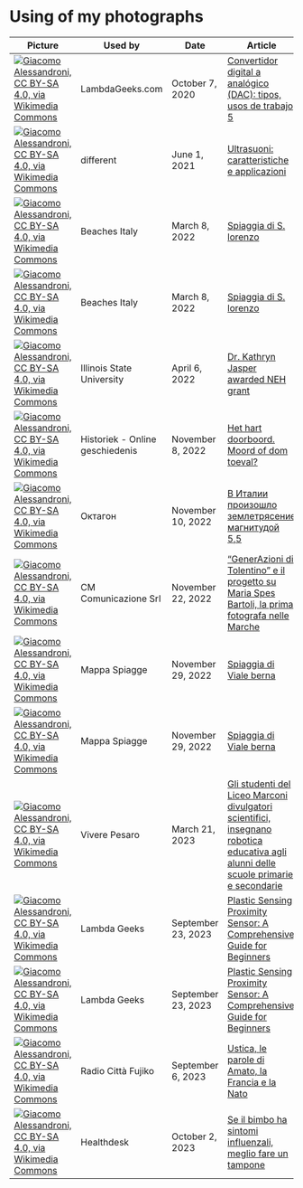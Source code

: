# Using of my photographs

| Picture | Used by | Date | Article |
| ------- | ------- | ---- | ------- |
| [![Giacomo Alessandroni, CC BY-SA 4.0, via Wikimedia Commons](https://upload.wikimedia.org/wikipedia/commons/thumb/8/8c/Convertitore_Digitale-Analogico_a_reti_pesate_a_4_bit.svg/128px-Convertitore_Digitale-Analogico_a_reti_pesate_a_4_bit.svg.png)](https://commons.wikimedia.org/wiki/File:Convertitore_Digitale-Analogico_a_reti_pesate_a_4_bit.svg) | LambdaGeeks.com | October 7, 2020 | [Convertidor digital a analógico (DAC): tipos, usos de trabajo 5](https://es.lambdageeks.com/digital-to-analog-converter-dac/) |
| [![Giacomo Alessandroni, CC BY-SA 4.0, via Wikimedia Commons](https://upload.wikimedia.org/wikipedia/commons/thumb/e/e3/Bat_bug_eco.svg/128px-Bat_bug_eco.svg.png)](https://commons.wikimedia.org/wiki/File:Bat_bug_eco.svg) | different | June 1, 2021 | [Ultrasuoni: caratteristiche e applicazioni](https://www.thedifferentgroup.com/2021/06/01/ultrasuoni/) |
| [![Giacomo Alessandroni, CC BY-SA 4.0, via Wikimedia Commons](https://upload.wikimedia.org/wikipedia/commons/thumb/8/87/Lago_di_Fiastra_-_Veduta_panoramica_01.jpg/128px-Lago_di_Fiastra_-_Veduta_panoramica_01.jpg)](https://commons.wikimedia.org/wiki/File:Lago_di_Fiastra_-_Veduta_panoramica_01.jpg) | Beaches Italy | March 8, 2022 | [Spiaggia di S. lorenzo](https://www.beachesitaly.com/a/marche/macerata/san-lorenzo/1623/) |
| [![Giacomo Alessandroni, CC BY-SA 4.0, via Wikimedia Commons](https://upload.wikimedia.org/wikipedia/commons/thumb/6/69/Lago_di_Fiastra_-_Veduta_panoramica_05.jpg/128px-Lago_di_Fiastra_-_Veduta_panoramica_05.jpg)](https://commons.wikimedia.org/wiki/File:Lago_di_Fiastra_-_Veduta_panoramica_05.jpg) | Beaches Italy | March 8, 2022 | [Spiaggia di S. lorenzo](https://www.beachesitaly.com/a/marche/macerata/san-lorenzo/1623/) |
| [![Giacomo Alessandroni, CC BY-SA 4.0, via Wikimedia Commons](https://upload.wikimedia.org/wikipedia/commons/thumb/1/1d/Fonte_Avellana.jpg/128px-Fonte_Avellana.jpg)](https://commons.wikimedia.org/wiki/File:Fonte_Avellana.jpg) | Illinois State University | April 6, 2022 | [Dr. Kathryn Jasper awarded NEH grant](https://news.illinoisstate.edu/2022/04/dr-kathryn-jasper-awarded-neh-grant/) |
| [![Giacomo Alessandroni, CC BY-SA 4.0, via Wikimedia Commons](https://upload.wikimedia.org/wikipedia/commons/thumb/5/5e/Museo_Ustica_Bologna_07.jpg/128px-Museo_Ustica_Bologna_07.jpg)](https://commons.wikimedia.org/wiki/File:Museo_Ustica_Bologna_07.jpg) | Historiek - Online geschiedenis  | November 8, 2022 | [Het hart doorboord. Moord of dom toeval?](https://historiek.net/het-hart-doorboord-moord-of-dom-toeval/152259/) |
| [![Giacomo Alessandroni, CC BY-SA 4.0, via Wikimedia Commons](https://upload.wikimedia.org/wikipedia/commons/thumb/b/b7/Comune_di_Pesaro_visto_dalla_Panoramica_Adriatica_02.jpg/128px-Comune_di_Pesaro_visto_dalla_Panoramica_Adriatica_02.jpg)](https://commons.wikimedia.org/wiki/File:Comune_di_Pesaro_visto_dalla_Panoramica_Adriatica_02.jpg) | Октагон | November 10, 2022 | [В Италии произошло землетрясение магнитудой 5,5](https://octagon.media/novosti/v_italii_proizoshlo_zemletryasenie_magnitudoj_5_5.html) |
| [![Giacomo Alessandroni, CC BY-SA 4.0, via Wikimedia Commons](https://upload.wikimedia.org/wikipedia/commons/thumb/1/1c/Vikidia_bookmarks.jpg/128px-Vikidia_bookmarks.jpg)](https://commons.wikimedia.org/wiki/File:Vikidia_bookmarks.jpg) | CM Comunicazione Srl | November 22, 2022 | [“GenerAzioni di Tolentino” e il progetto su Maria Spes Bartoli, la prima fotografa nelle Marche](https://junior.cronachemaceratesi.it/2022/11/22/generazioni-di-tolentino-concluso-il-progetto-su-maria-spes-bartoli-la-prima-fotografa-nelle-marche/72511/) |
| [![Giacomo Alessandroni, CC BY-SA 4.0, via Wikimedia Commons](https://upload.wikimedia.org/wikipedia/commons/thumb/9/98/Cantieri_navali_Pesaro.jpg/128px-Cantieri_navali_Pesaro.jpg)](https://commons.wikimedia.org/wiki/File:Cantieri_navali_Pesaro.jpg) | Mappa Spiagge | November 29, 2022 | [Spiaggia di Viale berna](https://www.mappaspiagge.it/a/marche/pesaro-e-urbino/viale-berna/1515/) |
| [![Giacomo Alessandroni, CC BY-SA 4.0, via Wikimedia Commons](https://upload.wikimedia.org/wikipedia/commons/thumb/6/62/Pesaro_-_Baia_Flaminia.jpg/128px-Pesaro_-_Baia_Flaminia.jpg)](https://commons.wikimedia.org/wiki/File:Pesaro_-_Baia_Flaminia.jpg) | Mappa Spiagge | November 29, 2022 | [Spiaggia di Viale berna](https://www.mappaspiagge.it/a/marche/pesaro-e-urbino/viale-berna/1515/) |
| [![Giacomo Alessandroni, CC BY-SA 4.0, via Wikimedia Commons](https://upload.wikimedia.org/wikipedia/commons/thumb/d/de/ViBot_Robot_Moving_by_Vibration_05.jpg/128px-ViBot_Robot_Moving_by_Vibration_05.jpg)](https://commons.wikimedia.org/wiki/File:ViBot_Robot_Moving_by_Vibration_05.jpg) | Vivere Pesaro | March 21, 2023 | [Gli studenti del Liceo Marconi divulgatori scientifici, insegnano robotica educativa agli alunni delle scuole primarie e secondarie](https://www.viverepesaro.it/2023/03/22/gli-studenti-del-liceo-marconi-divulgatori-scientifici-insegnano-robotica-educativa-agli-alunni-delle-scuole-primarie-e-secondarie/52376/) |
| [![Giacomo Alessandroni, CC BY-SA 4.0, via Wikimedia Commons](https://upload.wikimedia.org/wikipedia/commons/thumb/a/a8/Proximity_Meter_with_Sound_Speed_Calibration.jpg/128px-Proximity_Meter_with_Sound_Speed_Calibration.jpg)](https://commons.wikimedia.org/wiki/File:Proximity_Meter_with_Sound_Speed_Calibration.jpg) | Lambda Geeks | September 23, 2023 | [Plastic Sensing Proximity Sensor: A Comprehensive Guide for Beginners](https://lambdageeks.com/plastic-sensing-proximity-sensor/) |
| [![Giacomo Alessandroni, CC BY-SA 4.0, via Wikimedia Commons](https://upload.wikimedia.org/wikipedia/commons/thumb/a/a8/Proximity_Meter_with_Sound_Speed_Calibration.jpg/128px-Proximity_Meter_with_Sound_Speed_Calibration.jpg)](https://commons.wikimedia.org/wiki/File:Proximity_Meter_with_Sound_Speed_Calibration.jpg) | Lambda Geeks | September 23, 2023 | [Plastic Sensing Proximity Sensor: A Comprehensive Guide for Beginners](https://www.radiocittafujiko.it/ustica-le-parole-di-amato-la-francia-e-la-nato/) |
| [![Giacomo Alessandroni, CC BY-SA 4.0, via Wikimedia Commons](https://upload.wikimedia.org/wikipedia/commons/thumb/d/d6/Museo_Ustica_Bologna_04.jpg/128px-Museo_Ustica_Bologna_04.jpg)](https://commons.wikimedia.org/wiki/File:Museo_Ustica_Bologna_04.jpg) | Radio Città Fujiko | September 6, 2023 | [Ustica, le parole di Amato, la Francia e la Nato](https://lambdageeks.com/plastic-sensing-proximity-sensor/) |
| [![Giacomo Alessandroni, CC BY-SA 4.0, via Wikimedia Commons](https://upload.wikimedia.org/wikipedia/commons/thumb/f/f8/Cubi%2C_volumi_e..._lati_24.jpg/128px-Cubi%2C_volumi_e..._lati_24.jpg)](https://commons.wikimedia.org/wiki/File:Cubi,_volumi_e..._lati_24.jpg) | Healthdesk | October 2, 2023 | [Se il bimbo ha sintomi influenzali, meglio fare un tampone](https://www.healthdesk.it/cronache/bimbo-sintomi-influenzali-meglio-fare-tampone) |

